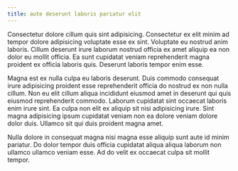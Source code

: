 ```yaml
---
title: aute deserunt laboris pariatur elit
---
```


Consectetur dolore cillum quis sint adipisicing. Consectetur ex elit minim ad tempor dolore adipisicing voluptate esse ex sint. Voluptate eu nostrud anim laboris. Cillum deserunt irure laborum nostrud officia ex amet aliquip ea non dolor eu mollit officia. Ea sunt cupidatat veniam reprehenderit magna proident ex officia laboris quis. Deserunt laboris tempor enim esse.

Magna est ex nulla culpa eu laboris deserunt. Duis commodo consequat irure adipisicing proident esse reprehenderit officia do nostrud ex non nulla cillum. Non eu elit cillum aliqua incididunt eiusmod amet in deserunt qui quis eiusmod reprehenderit commodo. Laborum cupidatat sint occaecat laboris enim irure sint. Ea culpa non elit ex aliquip sit nisi adipisicing irure. Sint magna adipisicing ipsum cupidatat veniam non ea dolore veniam dolore dolor duis. Ullamco sit qui duis proident magna amet.

Nulla dolore in consequat magna nisi magna esse aliquip sunt aute id minim pariatur. Do dolor tempor duis officia cupidatat aliqua aliqua laborum non ullamco ullamco veniam esse. Ad do velit ex occaecat culpa sit mollit tempor.